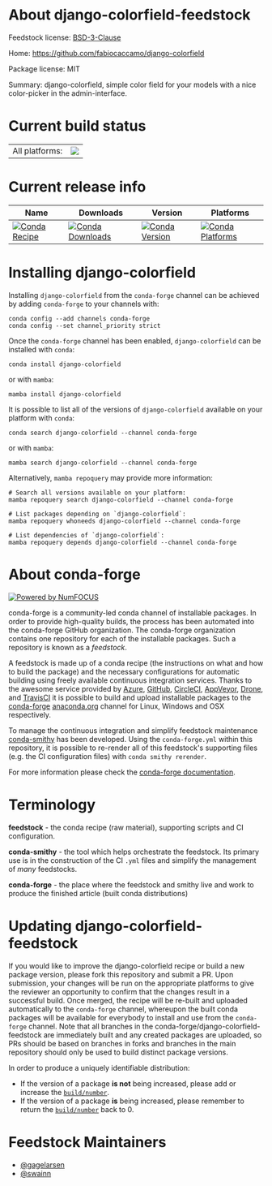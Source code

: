 About django-colorfield-feedstock
=================================

Feedstock license: [BSD-3-Clause](https://github.com/conda-forge/django-colorfield-feedstock/blob/main/LICENSE.txt)

Home: https://github.com/fabiocaccamo/django-colorfield

Package license: MIT

Summary: django-colorfield, simple color field for your models with a nice color-picker in the admin-interface.

Current build status
====================


<table><tr><td>All platforms:</td>
    <td>
      <a href="https://dev.azure.com/conda-forge/feedstock-builds/_build/latest?definitionId=10681&branchName=main">
        <img src="https://dev.azure.com/conda-forge/feedstock-builds/_apis/build/status/django-colorfield-feedstock?branchName=main">
      </a>
    </td>
  </tr>
</table>

Current release info
====================

| Name | Downloads | Version | Platforms |
| --- | --- | --- | --- |
| [![Conda Recipe](https://img.shields.io/badge/recipe-django--colorfield-green.svg)](https://anaconda.org/conda-forge/django-colorfield) | [![Conda Downloads](https://img.shields.io/conda/dn/conda-forge/django-colorfield.svg)](https://anaconda.org/conda-forge/django-colorfield) | [![Conda Version](https://img.shields.io/conda/vn/conda-forge/django-colorfield.svg)](https://anaconda.org/conda-forge/django-colorfield) | [![Conda Platforms](https://img.shields.io/conda/pn/conda-forge/django-colorfield.svg)](https://anaconda.org/conda-forge/django-colorfield) |

Installing django-colorfield
============================

Installing `django-colorfield` from the `conda-forge` channel can be achieved by adding `conda-forge` to your channels with:

```
conda config --add channels conda-forge
conda config --set channel_priority strict
```

Once the `conda-forge` channel has been enabled, `django-colorfield` can be installed with `conda`:

```
conda install django-colorfield
```

or with `mamba`:

```
mamba install django-colorfield
```

It is possible to list all of the versions of `django-colorfield` available on your platform with `conda`:

```
conda search django-colorfield --channel conda-forge
```

or with `mamba`:

```
mamba search django-colorfield --channel conda-forge
```

Alternatively, `mamba repoquery` may provide more information:

```
# Search all versions available on your platform:
mamba repoquery search django-colorfield --channel conda-forge

# List packages depending on `django-colorfield`:
mamba repoquery whoneeds django-colorfield --channel conda-forge

# List dependencies of `django-colorfield`:
mamba repoquery depends django-colorfield --channel conda-forge
```


About conda-forge
=================

[![Powered by
NumFOCUS](https://img.shields.io/badge/powered%20by-NumFOCUS-orange.svg?style=flat&colorA=E1523D&colorB=007D8A)](https://numfocus.org)

conda-forge is a community-led conda channel of installable packages.
In order to provide high-quality builds, the process has been automated into the
conda-forge GitHub organization. The conda-forge organization contains one repository
for each of the installable packages. Such a repository is known as a *feedstock*.

A feedstock is made up of a conda recipe (the instructions on what and how to build
the package) and the necessary configurations for automatic building using freely
available continuous integration services. Thanks to the awesome service provided by
[Azure](https://azure.microsoft.com/en-us/services/devops/), [GitHub](https://github.com/),
[CircleCI](https://circleci.com/), [AppVeyor](https://www.appveyor.com/),
[Drone](https://cloud.drone.io/welcome), and [TravisCI](https://travis-ci.com/)
it is possible to build and upload installable packages to the
[conda-forge](https://anaconda.org/conda-forge) [anaconda.org](https://anaconda.org/)
channel for Linux, Windows and OSX respectively.

To manage the continuous integration and simplify feedstock maintenance
[conda-smithy](https://github.com/conda-forge/conda-smithy) has been developed.
Using the ``conda-forge.yml`` within this repository, it is possible to re-render all of
this feedstock's supporting files (e.g. the CI configuration files) with ``conda smithy rerender``.

For more information please check the [conda-forge documentation](https://conda-forge.org/docs/).

Terminology
===========

**feedstock** - the conda recipe (raw material), supporting scripts and CI configuration.

**conda-smithy** - the tool which helps orchestrate the feedstock.
                   Its primary use is in the construction of the CI ``.yml`` files
                   and simplify the management of *many* feedstocks.

**conda-forge** - the place where the feedstock and smithy live and work to
                  produce the finished article (built conda distributions)


Updating django-colorfield-feedstock
====================================

If you would like to improve the django-colorfield recipe or build a new
package version, please fork this repository and submit a PR. Upon submission,
your changes will be run on the appropriate platforms to give the reviewer an
opportunity to confirm that the changes result in a successful build. Once
merged, the recipe will be re-built and uploaded automatically to the
`conda-forge` channel, whereupon the built conda packages will be available for
everybody to install and use from the `conda-forge` channel.
Note that all branches in the conda-forge/django-colorfield-feedstock are
immediately built and any created packages are uploaded, so PRs should be based
on branches in forks and branches in the main repository should only be used to
build distinct package versions.

In order to produce a uniquely identifiable distribution:
 * If the version of a package **is not** being increased, please add or increase
   the [``build/number``](https://docs.conda.io/projects/conda-build/en/latest/resources/define-metadata.html#build-number-and-string).
 * If the version of a package **is** being increased, please remember to return
   the [``build/number``](https://docs.conda.io/projects/conda-build/en/latest/resources/define-metadata.html#build-number-and-string)
   back to 0.

Feedstock Maintainers
=====================

* [@gagelarsen](https://github.com/gagelarsen/)
* [@swainn](https://github.com/swainn/)

